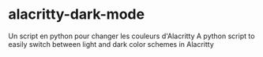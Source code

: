 # alacritty-dark-mode

Un script en python pour changer les couleurs d'Alacritty
A python script to easily switch between light and dark color schemes in Alacritty
